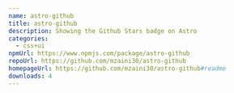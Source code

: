 ```yaml
---
name: astro-github
title: astro-github
description: Showing the Github Stars badge on Astro
categories:
  - css+ui
npmUrl: https://www.npmjs.com/package/astro-github
repoUrl: https://github.com/mzaini30/astro-github
homepageUrl: https://github.com/mzaini30/astro-github#readme
downloads: 4
---
```

